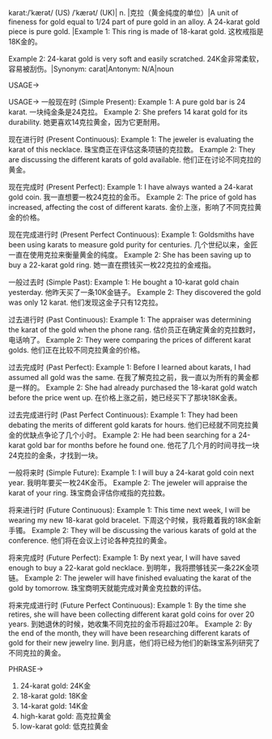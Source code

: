 karat:/ˈkærət/ (US) /ˈkærət/ (UK)| n. |克拉（黄金纯度的单位）|A unit of fineness for gold equal to 1/24 part of pure gold in an alloy.  A 24-karat gold piece is pure gold. |Example 1: This ring is made of 18-karat gold. 这枚戒指是18K金的。

Example 2:  24-karat gold is very soft and easily scratched. 24K金非常柔软，容易被刮伤。|Synonym: carat|Antonym: N/A|noun


USAGE->

USAGE->
一般现在时 (Simple Present):
Example 1:  A pure gold bar is 24 karat.  一块纯金条是24克拉。
Example 2:  She prefers 14 karat gold for its durability. 她更喜欢14克拉黄金，因为它更耐用。


现在进行时 (Present Continuous):
Example 1: The jeweler is evaluating the karat of this necklace.  珠宝商正在评估这条项链的克拉数。
Example 2: They are discussing the different karats of gold available. 他们正在讨论不同克拉的黄金。


现在完成时 (Present Perfect):
Example 1:  I have always wanted a 24-karat gold coin. 我一直想要一枚24克拉的金币。
Example 2: The price of gold has increased, affecting the cost of different karats. 金价上涨，影响了不同克拉黄金的价格。


现在完成进行时 (Present Perfect Continuous):
Example 1:  Goldsmiths have been using karats to measure gold purity for centuries.  几个世纪以来，金匠一直在使用克拉来衡量黄金的纯度。
Example 2:  She has been saving up to buy a 22-karat gold ring. 她一直在攒钱买一枚22克拉的金戒指。


一般过去时 (Simple Past):
Example 1: He bought a 10-karat gold chain yesterday. 他昨天买了一条10K金链子。
Example 2:  They discovered the gold was only 12 karat. 他们发现这金子只有12克拉。


过去进行时 (Past Continuous):
Example 1: The appraiser was determining the karat of the gold when the phone rang.  估价员正在确定黄金的克拉数时，电话响了。
Example 2:  They were comparing the prices of different karat golds.  他们正在比较不同克拉黄金的价格。


过去完成时 (Past Perfect):
Example 1:  Before I learned about karats, I had assumed all gold was the same. 在我了解克拉之前，我一直以为所有的黄金都是一样的。
Example 2:  She had already purchased the 18-karat gold watch before the price went up. 在价格上涨之前，她已经买下了那块18K金表。


过去完成进行时 (Past Perfect Continuous):
Example 1: They had been debating the merits of different gold karats for hours. 他们已经就不同克拉黄金的优缺点争论了几个小时。
Example 2: He had been searching for a 24-karat gold bar for months before he found one.  他花了几个月的时间寻找一块24克拉的金条，才找到一块。


一般将来时 (Simple Future):
Example 1: I will buy a 24-karat gold coin next year.  我明年要买一枚24K金币。
Example 2: The jeweler will appraise the karat of your ring.  珠宝商会评估你戒指的克拉数。


将来进行时 (Future Continuous):
Example 1: This time next week, I will be wearing my new 18-karat gold bracelet. 下周这个时候，我将戴着我的18K金新手镯。
Example 2:  They will be discussing the various karats of gold at the conference.  他们将在会议上讨论各种克拉的黄金。


将来完成时 (Future Perfect):
Example 1: By next year, I will have saved enough to buy a 22-karat gold necklace. 到明年，我将攒够钱买一条22K金项链。
Example 2:  The jeweler will have finished evaluating the karat of the gold by tomorrow.  珠宝商明天就能完成对黄金克拉数的评估。


将来完成进行时 (Future Perfect Continuous):
Example 1: By the time she retires, she will have been collecting different karat gold coins for over 20 years. 到她退休的时候，她收集不同克拉的金币将超过20年。
Example 2:  By the end of the month, they will have been researching different karats of gold for their new jewelry line. 到月底，他们将已经为他们的新珠宝系列研究了不同克拉的黄金。


PHRASE->
1. 24-karat gold: 24K金
2. 18-karat gold: 18K金
3. 14-karat gold: 14K金
4. high-karat gold: 高克拉黄金
5. low-karat gold: 低克拉黄金
